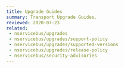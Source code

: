 ```yaml
---
title: Upgrade Guides
summary: Transport Upgrade Guides.
reviewed: 2020-07-23
related:
 - nservicebus/upgrades
 - nservicebus/upgrades/support-policy
 - nservicebus/upgrades/supported-versions
 - nservicebus/upgrades/release-policy
 - nservicebus/security-advisories
---
```


